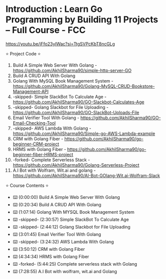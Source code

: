 # Introduction : Learn Go Programming by Building 11 Projects – Full Course - FCC

https://youtu.be/jFfo23yIWac?si=TtgSVPcKbT8ncGLg

⭐️ Project Code ⭐️
1. Build A Simple Web Server With Golang - https://github.com/AkhilSharma90/simple-http-server-GO
2. Build A CRUD API With Golang
3. Golang With MySQL Book Management System - https://github.com/AkhilSharma90/Golang-MySQL-CRUD-Bookstore-Management-API
4. -skipped- Simple SlackBot To Calculate Age - https://github.com/AkhilSharma90/GO-Slackbot-Calculates-Age
5. -skipped- Golang Slackbot for File Uploading - https://github.com/AkhilSharma90/GO-SlackBot-Uploads-File
6. Email Verifier Tool With Golang -  https://github.com/AkhilSharma90/GO-Email-Checking-Tool
7. -skipped- AWS Lambda With Golang - https://github.com/AkhilSharma90/Simple-go-AWS-Lambda-example
8. CRM with Golang Fiber - https://github.com/AkhilSharma90/go-beginner-CRM-project
9. HRMS with Golang Fiber - https://github.com/AkhilSharma90/go-beginner-fiber-HRMS-project
10. -forked- Complete Serverless Stack - https://github.com/AkhilSharma90/Golang-Serverless-Project
11. A.I Bot with Wolfram, Wit.ai and golang - https://github.com/AkhilSharma90/AI-Bot-GOlang-Wit.ai-Wolfram-Slack

⭐️ Course Contents ⭐️
- ⌨️ (0:00:00) Build A Simple Web Server With Golang
- ⌨️ (0:20:34) Build A CRUD API With Golang
- ⌨️ (1:07:14) Golang With MYSQL Book Management System
- ⌨️ -skipped- (2:30:57) Simple SlackBot To Calculate Age
- ⌨️ -skipped- (2:44:12) Golang Slackbot for File Uploading
- ⌨️ (3:01:45) Email Verifier Tool With Golang
- ⌨️ -skipped- (3:24:32) AWS Lambda With Golang
- ⌨️ (3:50:12) CRM with Golang Fiber
- ⌨️ (4:34:34) HRMS with Golang Fiber
- ⌨️ -forked- (5:44:25) Complete serverless stack with Golang
- ⌨️ (7:28:55) A.I Bot with wolfram, wit.ai and Golang